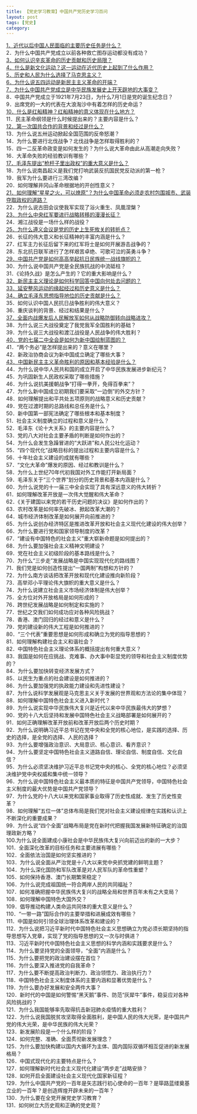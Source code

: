 ```yaml
---
title: 【党史学习教育】中国共产党历史学习百问
layout: post
tags: [党史]
category:
---
```


[1．近代以后中国人民面临的主要历史任务是什么？](https://www.xuexi.cn/lgpage/detail/index.html?id=12148570016449534783&item_id=12148570016449534783)  
2．为什么中国共产党成立以前各种救亡图存运动都没有成功？  
[3．如何认识辛亥革命的历史贡献和历史局限？](https://www.xuexi.cn/lgpage/detail/index.html?id=8735521222181436329&item_id=8735521222181436329)  
[4．什么是新文化运动？这一运动在近代历史上起到了什么作用？](https://www.xuexi.cn/lgpage/detail/index.html?id=13931001230578921323&item_id=13931001230578921323)  
[5．历史和人民为什么选择了马克思主义？](https://www.xuexi.cn/lgpage/detail/index.html?id=8202228714549231944&item_id=8202228714549231944)  
[6．为什么说五四运动是新民主主义革命的开端？](https://www.xuexi.cn/lgpage/detail/index.html?id=2247920821571674920&item_id=2247920821571674920)  
[7．为什么中国共产党成立是中华民族发展史上开天辟地的大事变？](https://www.xuexi.cn/lgpage/detail/index.html?id=18390409151859732752&item_id=18390409151859732752)  
8．中国共产党成立于1921年7月23日，为什么7月1日是党的诞生纪念日？  
9．出席党的一大的代表在大浪淘沙中有着怎样的历史命运？  
[10．什么是红船精神？红船精神的意义体现在什么地方？](https://www.xuexi.cn/lgpage/detail/index.html?id=3063024206871276429&item_id=3063024206871276429)  
11．民主革命纲领是什么时候提出来的？主要内容是什么？  
[12．第一次国共合作的背景和经过是什么？](https://www.xuexi.cn/lgpage/detail/index.html?id=10671397031102677517&item_id=10671397031102677517)  
13．为什么说五卅运动掀起全国范围的反帝怒潮？  
14．为什么要进行北伐战争？北伐战争是怎样取得胜利的？  
15．四一二反革命政变是如何发生的？为什么说大革命由此从高潮走向失败？  
16．大革命失败的经验教训有哪些？  
[17．毛泽东提出“枪杆子里出政权”的重大意义是什么？](https://www.xuexi.cn/lgpage/detail/index.html?id=738957718223241007&item_id=738957718223241007)  
18．为什么说南昌起义是我们党打响武装反抗国民党反动派的第一枪？  
19．我军为什么要进行三湾改编？  
20．如何理解井冈山革命根据地的开创性意义？  
[21．如何理解“星星之火，可以燎原”？为什么中国革命必须走农村包围城市、武装夺取政权的道路？](https://www.xuexi.cn/lgpage/detail/index.html?id=17695203661105802016&item_id=17695203661105802016)  
22．为什么说古田会议使我军实现了浴火重生、凤凰涅槃？  
[23．为什么中央红军要进行战略转移的漫漫长征？](https://www.xuexi.cn/lgpage/detail/index.html?id=195193398990986017&item_id=195193398990986017)  
24．湘江战役是一场什么样的战役？  
[25．为什么遵义会议是党的历史上生死攸关的转折点？](https://www.xuexi.cn/lgpage/detail/index.html?id=88506733574159944&item_id=88506733574159944)  
26．长征的伟大意义和长征精神的丰富内涵是什么？  
27．红军主力长征后留下来的红军将士是如何开展游击战争的？  
28．东北抗日联军进行了怎样艰苦卓绝、可歌可泣的英勇斗争？  
[29．中国共产党是如何高高举起抗日民族统一战线旗帜的？](https://www.xuexi.cn/lgpage/detail/index.html?id=13130838856822173188&item_id=13130838856822173188)  
30．为什么说中国共产党是全民族抗战的中流砥柱？  
31．《论持久战》是怎么产生的？它的重大影响是什么？  
[32．新民主主义理论是如何科学回答中国向何处去问题的？](https://www.xuexi.cn/lgpage/detail/index.html?id=920003173045612493&item_id=920003173045612493)  
[33．延安整风运动的缘起经过和历史意义是什么？](https://www.xuexi.cn/lgpage/detail/index.html?id=2148123118528178825&item_id=2148123118528178825)  
[34．确立毛泽东思想指导地位的历史贡献是什么？](https://www.xuexi.cn/lgpage/detail/index.html?id=17535600511819081392&item_id=17535600511819081392)  
35．如何认识中国人民抗日战争胜利的伟大意义？  
36．重庆谈判的背景、经过和结果是什么？  
[37．全面内战爆发后人民解放军如何从战略防御转向战略进攻？](https://www.xuexi.cn/lgpage/detail/index.html?id=9469551312279378931&item_id=9469551312279378931)  
38．为什么说三大战役奠定了我党我军全国胜利的基础？  
39．为什么说三大战役和渡江战役是人民战争的伟大胜利？  
[40．党的七届二中全会是如何为新中国绘制蓝图的？](https://www.xuexi.cn/lgpage/detail/index.html?id=2079867290046820709&item_id=2079867290046820709)  
41．“两个务必”是怎样提出来的？意义在哪里？  
42．新政治协商会议为新中国成立确定了哪些大事？  
[43．中国新民主主义革命胜利的原因和基本经验是什么？](https://www.xuexi.cn/lgpage/detail/index.html?id=14934439215875386656&item_id=14934439215875386656)  
44．为什么说中华人民共和国的成立开启了中华民族发展进步新纪元？  
45．为巩固新生人民政权采取了哪些措施？  
46．为什么说抗美援朝战争“打得一拳开，免得百拳来”？  
47．为什么新中国成立初期我们要采取“一边倒”的外交方针？  
48．如何理解提出和平共处五项原则的战略意义和历史贡献？  
49．党在过渡时期的总路线和总任务是什么？  
50．新中国第一部宪法确定了哪些根本和基本制度？  
51．社会主义制度确立的过程和意义是什么？  
52．毛泽东《论十大关系》的主要内容是什么？  
53．党的八大对社会主要矛盾的判断是如何作出的？  
54．为什么会发生急躁冒进的“大跃进”和人民公社化运动？  
55．“四个现代化”战略目标的提出过程和主要内容是什么？  
56．十年社会主义建设的成就有哪些？  
57．“文化大革命”爆发的原因、经过和教训是什么？  
58．为什么上世纪70年代初我国对外工作能打开新局面？  
59．毛泽东关于“三个世界”划分的历史背景和基本内涵是什么？  
60．为什么说党的十一届三中全会实现了具有深远意义的伟大转折？  
61．如何理解改革开放是一次伟大觉醒和伟大革命？  
62．《关于建国以来党的若干历史问题的决议》是如何作出的？  
63．农村改革是如何率先破冰、掀起改革大潮的？  
64．城市经济体制改革是如何展开向前推进的？  
65．为什么说创办经济特区是推进改革开放和社会主义现代化建设的伟大创举？  
66．为什么要进行党和国家领导制度的改革？  
67．“建设有中国特色的社会主义”重大崭新命题是如何提出的？  
68．为什么要加强社会主义精神文明建设？  
69．党在社会主义初级阶段的基本路线是什么？  
70．为什么“三步走”发展战略是中国实现现代化的路线图？  
71．我们党是如何创造性提出“一国两制”构想和方针的？  
72．为什么南方谈话把改革开放和现代化建设推向新阶段？  
73．高举邓小平理论伟大旗帜的重大意义是什么？  
74．为什么说建立社会主义市场经济体制是伟大创举？  
75．全方位对外开放格局是如何形成的？  
76．跨世纪发展战略是如何制定和实施的？  
77．世纪之交我们如何成功应对各种风险挑战？  
78．香港、澳门回归的经过和意义是什么？  
79．党的建设新的伟大工程是如何推进的？  
80．“三个代表”重要思想是如何形成和确立为党的指导思想的？  
81．如何理解构建社会主义和谐社会？  
82．中国特色社会主义理论体系的概括提出有何重大意义？  
83．我国是如何在应挑战、克难事、办大事中彰显党的领导和社会主义制度优势的？  
84．为什么要加快转变经济发展方式？  
85．以民生为重点的社会建设是如何推进的？  
86．为什么要加强党的执政能力建设和先进性建设？  
87．为什么说科学发展观是马克思主义关于发展的世界观和方法论的集中体现？  
88．如何理解中国特色社会主义进入新时代？  
89．为什么说实现中华民族伟大复兴是近代以来中华民族最伟大的梦想？  
90．党的十八大后坚持和发展中国特色社会主义战略部署是如何展开的？  
91．如何正确理解改革开放前和改革开放后两个历史时期？  
92．为什么说明确习近平总书记在党中央和全党的核心地位，是实践的选择、历史的选择，是全党的选择、人民的选择？  
93．为什么要增强政治意识、大局意识、核心意识、看齐意识？  
94．为什么要坚定中国特色社会主义道路自信、理论自信、制度自信、文化自信？  
95．为什么必须坚决维护习近平总书记党中央的核心、全党的核心地位？必须坚决维护党中央权威和集中统一领导？  
96．为什么说中国特色社会主义最本质的特征是中国共产党领导，中国特色社会主义制度的最大优势是中国共产党领导？  
97．为什么党的十八大以来党和国家事业取得了历史性成就、发生了历史性变革？  
98．如何理解“五位一体”总体布局是我们党对社会主义建设规律在实践和认识上不断深化的重要成果？  
99．为什么说“四个全面”战略布局是党在新时代把握我国发展新特征确定的治国理政新方略？  
100.为什么说全面建成小康社会是中华民族伟大复兴向前迈出的新的一大步？  
101．全面深化改革的目标任务和主要进展有哪些？  
102．全面依法治国是如何坚实推进的？  
103．为什么说全面从严治党是十八大以来党中央抓党建的鲜明主题？  
104．为什么深化国防和军队改革是对人民军队的革命性重塑？  
105．如何保持香港、澳门长期繁荣稳定？  
106．为什么说完成祖国统一符合两岸人民的共同福祉？  
107．如何准确把握中华民族伟大复兴的战略全局和世界百年未有之大变局？  
108．如何理解中国特色大国外交？  
109．倡导推动构建人类命运共同体的重大意义是什么？  
110．“一带一路”国际合作的主要举措和进展成效有哪些？  
111．中国是如何引领全球治理体系改革和建设的？  
112．为什么说把习近平新时代中国特色社会主义思想确立为党必须长期坚持的指导思想写入党章，实现了党的指导思想的又一次与时俱进？  
113．习近平新时代中国特色社会主义思想的科学内涵和实践要求是什么？  
114．为什么要坚持党的全面领导，“全面”内涵是什么？  
115．为什么要把党的政治建设摆在首位？  
116．为什么要深入推进党的自我革命？  
117．为什么要不断提高政治判断力、政治领悟力、政治执行力？  
118．中国特色社会主义制度体系的主要内涵和显著优势是什么？  
119．为什么要办好发展和安全两件大事？  
120．新时代的中国是如何警惕“黑天鹅”事件、防范“灰犀牛”事件，稳妥应对各种风险挑战的？  
121．为什么我国能够率先取得抗击新冠肺炎疫情的重大胜利？  
122．为什么说我国脱贫攻坚取得全面胜利，是中国人民的伟大光荣，是中国共产党的伟大光荣，是中华民族的伟大光荣？  
123．新发展阶段是一个什么样的阶段？  
124．如何完整、准确、全面贯彻新发展理念？  
125．为什么要加快构建以国内大循环为主体、国内国际双循环相互促进的新发展格局？  
126．中国式现代化的主要特点是什么？  
127．如何理解新时代社会主义现代化建设“两步走”战略安排？  
128．如何开启全面建设社会主义现代化国家新征程？  
129．为什么中国共产党的一百年是矢志践行初心使命的一百年？是筚路蓝缕奠基立业的一百年？是创造辉煌开辟未来的一百年？  
130．为什么要在全党开展党史学习教育？  
131．如何树立大历史观和正确的党史观？  
